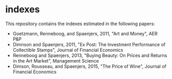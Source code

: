 # indexes

This repository contains the indexes estimated in the following papers:
* Goetzmann, Renneboog, and Spaenjers, 2011, "Art and Money", AER P&P
* Dimnson and Spaenjers, 2011, "Ex Post: The Investment Performance of Collectible Stamps", Journal of Financial Economics
* Renneboog and Spaenjers, 2013, "Buying Beauty: On Prices and Returns in the Art Market", Management Science
* Dimson, Rousseau, and Spaenjers, 2015, "The Price of Wine", Journal of Financial Economics
